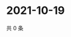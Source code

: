 # 2021-10-19

共 0 条

<!-- BEGIN WEIBO -->
<!-- 最后更新时间 Tue Oct 19 2021 20:01:08 GMT+0800 (China Standard Time) -->

<!-- END WEIBO -->
